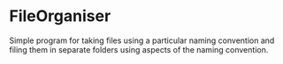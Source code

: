 # FileOrganiser
Simple program for taking files using a particular naming convention and filing them in separate folders using aspects of the naming convention.
